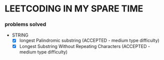 # LEETCODING IN MY SPARE TIME

### problems solved

- STRING
  - [x] longest Palindromic substring (ACCEPTED - medium type difficulty)
  - [x] Longest Substring Without Repeating Characters (ACCEPTED - medium type difficulty)
